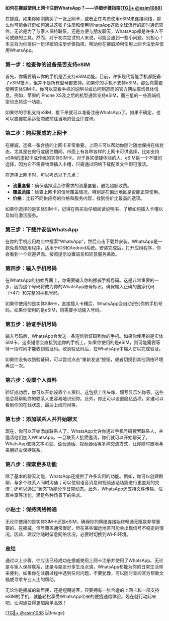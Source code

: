 **如何在挪威使用上网卡注册WhatsApp？——详细步骤指南[[TG💪+ @esim1088](https://t.me/s/esim1088)]**

在挪威，如果你刚刚购买了一张上网卡，或者正在考虑使用eSIM来连接网络，那么你可能会好奇如何通过这张卡注册和使用WhatsApp这款全球流行的即时通讯软件。无论是为了与家人保持联系，还是方便与朋友聊天，WhatsApp都是许多人不可或缺的工具。然而，对于初次尝试的人来说，可能会遇到一些小问题。别担心！本文将为你提供一份详细的注册步骤指南，帮助你在挪威顺利使用上网卡注册并使用WhatsApp。

### 第一步：检查你的设备是否支持eSIM

首先，你需要确认你的手机是否支持eSIM功能。目前，许多现代智能手机都配备了eSIM技术，但并不是所有型号都支持。如果你的手机不支持eSIM，那么你需要使用实体SIM卡。你可以查看手机的说明书或访问制造商的官方网站查询具体信息。例如，苹果的iPhone XS及之后的机型通常支持eSIM，而三星的一些高端机型也支持这一功能。

如果你的手机支持eSIM，接下来就可以准备注册WhatsApp了。如果不确定，也可以直接联系运营商或前往当地的营业厅咨询。

### 第二步：购买挪威的上网卡

在挪威，选择一张合适的上网卡非常重要。上网卡可以帮助你随时随地保持在线状态，尤其是在旅行或居住期间。市面上有各种各样的上网卡可供选择，比如支持eSIM的虚拟卡或传统的实体SIM卡。对于喜欢便捷体验的人，eSIM是一个不错的选择，因为它不需要物理插入卡槽，只需通过网络下载配置文件即可激活。

在选择上网卡时，可以考虑以下几点：
- **流量套餐**：确保选择适合你需求的流量套餐，避免超额收费。
- **覆盖范围**：检查上网卡的信号覆盖情况，特别是在偏远地区是否能正常使用。
- **价格**：比较不同供应商的价格和服务内容，找到性价比最高的选项。

如果你选择的是实体SIM卡，记得在购买后仔细阅读说明书，了解如何插入卡槽以及如何激活服务。

### 第三步：下载并安装WhatsApp

在你的手机应用商店中搜索“WhatsApp”，然后点击下载并安装。WhatsApp是一款免费的应用程序，适用于iOS和Android系统。安装完成后，打开应用程序，你会看到一个欢迎界面。按照提示设置语言和同意服务条款。

### 第四步：输入手机号码

在WhatsApp的初始界面上，你需要输入你的挪威手机号码。这是非常重要的一步，因为这个号码将成为你的WhatsApp账号标识。确保输入正确的国家代码（+47）和完整的手机号码。

如果你使用的是实体SIM卡，直接插入卡槽后，WhatsApp会自动识别你的手机号码。如果你使用的是eSIM，则需要手动输入号码。

### 第五步：验证手机号码

输入号码后，WhatsApp会发送一条短信验证码到你的手机。如果你使用的是实体SIM卡，这条短信会直接到达你的手机上。如果你使用的是eSIM，则可能需要等待一段时间才能收到验证码。收到验证码后，在WhatsApp中输入它以完成验证。

如果你没有收到验证码，可以尝试点击“重新发送”按钮，或者切换到其他网络环境再试一次。

### 第六步：设置个人资料

验证成功后，你可以开始设置个人资料。这包括上传头像、填写显示名称等。这些信息将帮助你的联系人更容易地识别你。此外，你还可以设置隐私选项，如谁可以看到你的在线状态、最后上线时间等。

### 第七步：添加联系人并开始聊天

现在，你可以开始添加联系人了。WhatsApp允许你通过手机号码搜索联系人，并邀请他们加入WhatsApp。一旦联系人接受邀请，你们就可以开始聊天了。WhatsApp支持文本消息、语音通话、视频通话等多种交流方式，让你随时随地与亲朋好友保持联系。

### 第八步：探索更多功能

除了基本的聊天功能，WhatsApp还提供了许多实用的功能。例如，你可以创建群聊，与多个联系人同时沟通；可以使用语音消息和视频通话功能进行更直观的交流；还可以通过“状态”功能分享日常动态。此外，WhatsApp还支持文件传输、位置共享等功能，满足各种场景下的需求。

### 小贴士：保持网络畅通

无论你使用的是实体SIM卡还是eSIM，确保你的网络连接始终畅通无阻是非常重要的。在挪威，信号覆盖通常很好，但在某些偏远地区可能会出现信号不稳定的情况。因此，建议你随时留意网络状况，必要时切换到Wi-Fi环境。

### 总结

通过以上步骤，你应该已经成功在挪威使用上网卡注册并使用了WhatsApp。无论是与家人保持联系，还是与朋友分享生活点滴，WhatsApp都能为你的日常生活带来便利。如果你在注册过程中遇到任何问题，不要犹豫，可以随时查阅官方帮助文档或寻求专业人士的帮助。

无论你是挪威的新居民，还是短期游客，只要拥有一张合适的上网卡和一部支持eSIM的手机，就能轻松享受WhatsApp带来的便捷通信体验。现在就行动起来吧，让沟通变得更加简单高效！

[[TG💪+ @esim1088](https://t.me/s/esim1088) ![Image](https://i.postimg.cc/4NQfJmqS/Snipaste-2025-05-13-00-14-12.png)]